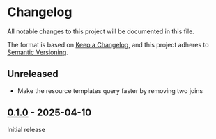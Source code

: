 # Changelog

All notable changes to this project will be documented in this file.

The format is based on [Keep a Changelog](https://keepachangelog.com/en/1.1.0/),
and this project adheres to [Semantic Versioning](https://semver.org/spec/v2.0.0.html).

## Unreleased

- Make the resource templates query faster by removing two joins

## [0.1.0] - 2025-04-10

Initial release

[0.1.0]: https://github.com/biblibre/omeka-s-module-Columbo/releases/tag/v0.1.0
